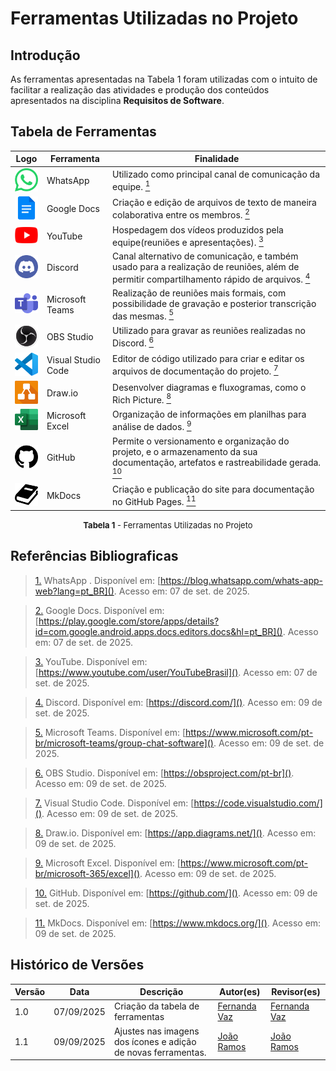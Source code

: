 # Ferramentas Utilizadas no Projeto

## Introdução
As ferramentas apresentadas na Tabela 1 foram utilizadas com o intuito de facilitar a realização das atividades e produção dos conteúdos apresentados na disciplina **Requisitos de Software**.

## Tabela de Ferramentas

| Logo | Ferramenta | Finalidade |
|-------------------------------------------------------|------------|-----------------------------------------------|
| <img src="https://raw.githubusercontent.com/Requisitos-de-Software/2025.2-Grupo06/refs/heads/main/docs/assets/logos/whatsapp.png" width="45"  alt="WhatsApp" /> | WhatsApp | Utilizado como principal canal de comunicação da equipe. <a id="anchor_1" href="#FRM1"><sup>1</sup></a> |
| <img src="https://github.com/Requisitos-de-Software/2025.2-Grupo06/blob/main/docs/assets/logos/gdocs.png" width="45"  alt="Docs" /> | Google Docs | Criação e edição de arquivos de texto de maneira colaborativa entre os membros. <a id="anchor_2" href="#FRM2"><sup>2</sup></a> |
| <img src="https://github.com/Requisitos-de-Software/2025.2-Grupo06/blob/main/docs/assets/logos/youtube.png" width="45"  alt="YouTube" /> | YouTube | Hospedagem dos vídeos produzidos pela equipe(reuniões e apresentações). <a id="anchor_3" href="#FRM3"><sup>3</sup></a> |
| <img src="https://github.com/Requisitos-de-Software/2025.2-Grupo06/blob/main/docs/assets/logos/discord.png" width="45"  alt="Discord" /> | Discord | Canal alternativo de comunicação, e também usado para a realização de reuniões, além de permitir compartilhamento rápido de arquivos. <a id="anchor_4" href="#FRM4"><sup>4</sup></a> |
| <img src="https://github.com/Requisitos-de-Software/2025.2-Grupo06/blob/main/docs/assets/logos/teams.png" width="45"  alt="Teams" /> | Microsoft Teams | Realização de reuniões mais formais, com possibilidade de gravação e posterior transcrição das mesmas. <a id="anchor_5" href="#FRM5"><sup>5</sup></a> |
| <img src="https://github.com/Requisitos-de-Software/2025.2-Grupo06/blob/main/docs/assets/logos/OBS.png" width="45"  alt="OBS" /> | OBS Studio | Utilizado para gravar as reuniões realizadas no Discord. <a id="anchor_6" href="#FRM6"><sup>6</sup></a> |
| <img src="https://github.com/Requisitos-de-Software/2025.2-Grupo06/blob/main/docs/assets/logos/vscode.png" width="45"  alt="VSCode" /> | Visual Studio Code | Editor de código utilizado para criar e editar os arquivos de documentação do projeto. <a id="anchor_7" href="#FRM7"><sup>7</sup></a> |
| <img src="https://github.com/Requisitos-de-Software/2025.2-Grupo06/blob/main/docs/assets/logos/drawio.png" width="45"  alt="Draw.io" /> | Draw.io | Desenvolver diagramas e fluxogramas, como o Rich Picture. <a id="anchor_8" href="#FRM8"><sup>8</sup></a> |
| <img src="https://github.com/Requisitos-de-Software/2025.2-Grupo06/blob/main/docs/assets/logos/excel.png" width="45"  alt="Excel" /> | Microsoft Excel | Organização de informações em planilhas para análise de dados. <a id="anchor_9" href="#FRM9"><sup>9</sup></a> |
| <img src="https://github.com/Requisitos-de-Software/2025.2-Grupo06/blob/main/docs/assets/logos/github1.png" width="45"  alt="GitHub" /> | GitHub | Permite o versionamento e organização do projeto, e o armazenamento da sua documentação, artefatos e rastreabilidade gerada. <a id="anchor_10" href="#FRM10"><sup>10</sup></a> |
| <img src="https://github.com/Requisitos-de-Software/2025.2-Grupo06/blob/main/docs/assets/logos/mkdocs3.png" width="45"  alt="MkDocs" /> | MkDocs | Criação e publicação do site para documentação no GitHub Pages. <a id="anchor_11" href="#FRM11"><sup>11</sup></a> |

<font size="2"><p style="text-align: center"><b>Tabela 1</b> - Ferramentas Utilizadas no Projeto</p></font>


## Referências Bibliograficas
><a id="FRM1" href="#anchor_1">1.</a>  WhatsApp . Disponível em: [https://blog.whatsapp.com/whats-app-web?lang=pt_BR](). Acesso em: 07 de set. de 2025.

><a id="FRM2" href="#anchor_2">2.</a> Google Docs. Disponível em: [https://play.google.com/store/apps/details?id=com.google.android.apps.docs.editors.docs&hl=pt_BR](). Acesso em: 07 de set. de 2025.

><a id="FRM3" href="#anchor_3">3.</a> YouTube. Disponível em: [https://www.youtube.com/user/YouTubeBrasil](). Acesso em: 07 de set. de 2025.

><a id="FRM4" href="#anchor_4">4.</a> Discord. Disponível em: [https://discord.com/](). Acesso em: 09 de set. de 2025.

><a id="FRM5" href="#anchor_5">5.</a> Microsoft Teams. Disponível em: [https://www.microsoft.com/pt-br/microsoft-teams/group-chat-software](). Acesso em: 09 de set. de 2025.

><a id="FRM6" href="#anchor_6">6.</a> OBS Studio. Disponível em: [https://obsproject.com/pt-br](). Acesso em: 09 de set. de 2025.

><a id="FRM7" href="#anchor_7">7.</a> Visual Studio Code. Disponível em: [https://code.visualstudio.com/](). Acesso em: 09 de set. de 2025.

><a id="FRM8" href="#anchor_8">8.</a> Draw.io. Disponível em: [https://app.diagrams.net/](). Acesso em: 09 de set. de 2025.

><a id="FRM9" href="#anchor_9">9.</a> Microsoft Excel. Disponível em: [https://www.microsoft.com/pt-br/microsoft-365/excel](). Acesso em: 09 de set. de 2025.

><a id="FRM10" href="#anchor_10">10.</a> GitHub. Disponível em: [https://github.com/](). Acesso em: 09 de set. de 2025.

><a id="FRM11" href="#anchor_11">11.</a> MkDocs. Disponível em: [https://www.mkdocs.org/](). Acesso em: 09 de set. de 2025.

## Histórico de Versões

| Versão | Data | Descrição | Autor(es) | Revisor(es) |
|--------|------|-----------|-----------|-------------|
| 1.0 | 07/09/2025 | Criação da tabela de ferramentas  | [Fernanda Vaz](https://github.com/Fernandavazgit1) | [Fernanda Vaz ](https://github.com/Fernandavazgit1) |
| 1.1 | 09/09/2025 | Ajustes nas imagens dos ícones e adição de novas ferramentas. | [João Ramos](https://github.com/joaoramos) | [João Ramos](https://github.com/joaoramos) |
